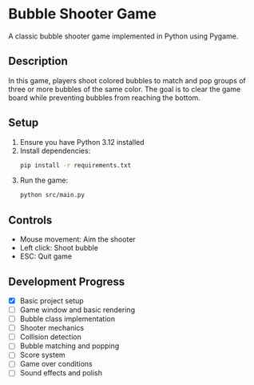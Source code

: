 # Bubble Shooter Game

A classic bubble shooter game implemented in Python using Pygame.

## Description
In this game, players shoot colored bubbles to match and pop groups of three or more bubbles of the same color. The goal is to clear the game board while preventing bubbles from reaching the bottom.

## Setup
1. Ensure you have Python 3.12 installed
2. Install dependencies:
   ```bash
   pip install -r requirements.txt
   ```
3. Run the game:
   ```bash
   python src/main.py
   ```

## Controls
- Mouse movement: Aim the shooter
- Left click: Shoot bubble
- ESC: Quit game

## Development Progress
- [X] Basic project setup
- [ ] Game window and basic rendering
- [ ] Bubble class implementation
- [ ] Shooter mechanics
- [ ] Collision detection
- [ ] Bubble matching and popping
- [ ] Score system
- [ ] Game over conditions
- [ ] Sound effects and polish 